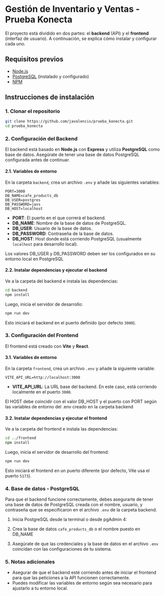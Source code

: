 # Gestión de Inventario y Ventas - Prueba Konecta

El proyecto está dividido en dos partes: el **backend** (API) y el **frontend** (interfaz de usuario). A continuación, se explica cómo instalar y configurar cada uno.

## Requisitos previos

- [Node.js](https://nodejs.org/) 
- [PostgreSQL](https://www.postgresql.org/) (instalado y configurado)
- [NPM](https://www.npmjs.com/)

## Instrucciones de instalación

### 1. Clonar el repositorio

```bash
git clone https://github.com/javalencis/prueba_konecta.git
cd prueba_konecta
```

### 2. Configuración del Backend

El backend está basado en **Node.js** con **Express** y utiliza **PostgreSQL** como base de datos. Asegúrate de tener una base de datos PostgreSQL configurada antes de continuar.

#### 2.1. Variables de entorno

En la carpeta `backend`, crea un archivo `.env` y añade las siguientes variables:

```env
PORT=3000
DB_NAME=cafe_products_db
DB_USER=postgres
DB_PASSWORD=javs
DB_HOST=localhost
```

- **PORT**: El puerto en el que correrá el backend.
- **DB_NAME**: Nombre de la base de datos de PostgreSQL.
- **DB_USER**: Usuario de la base de datos.
- **DB_PASSWORD**: Contraseña de la base de datos.
- **DB_HOST**: Host donde está corriendo PostgreSQL (usualmente `localhost` para desarrollo local).

Los valores DB_USER y DB_PASSWORD deben ser los configurados en su entorno local en PostgreSQL

#### 2.2. Instalar dependencias y ejecutar el backend

Ve a la carpeta del backend e instala las dependencias:

```bash
cd backend
npm install
```

Luego, inicia el servidor de desarrollo:

```bash
npm run dev
```

Esto iniciará el backend en el puerto definido (por defecto `3000`).

### 3. Configuración del Frontend

El frontend está creado con **Vite** y **React**.

#### 3.1. Variables de entorno

En la carpeta `frontend`, crea un archivo `.env` y añade la siguiente variable:

```env
VITE_API_URL=http://localhost:3000
```

- **VITE_API_URL**: La URL base del backend. En este caso, está corriendo localmente en el puerto `3000`.

El HOST debe coincidir con el valor DB_HOST y el puerto con PORT según las variables de entorno del .env creado en la carpeta backend

#### 3.2. Instalar dependencias y ejecutar el frontend

Ve a la carpeta del frontend e instala las dependencias:

```bash
cd ../frontend
npm install
```

Luego, inicia el servidor de desarrollo del frontend:

```bash
npm run dev
```

Esto iniciará el frontend en un puerto diferente (por defecto, Vite usa el puerto `5173`).

### 4. Base de datos - PostgreSQL

Para que el backend funcione correctamente, debes asegurarte de tener una base de datos de PostgreSQL creada con el nombre, usuario, y contraseña que se especificaron en el archivo `.env` de la carpeta backend.

1. Inicia PostgreSQL desde la terminal o desde pgAdmin 4:
   
2. Crea la base de datos ```cafe_products_db``` o el nombre puesto en DB_NAME
  
3. Asegúrate de que las credenciales y la base de datos en el archivo `.env` coincidan con las configuraciones de tu sistema.

### 5. Notas adicionales

- Asegurar de que el backend esté corriendo antes de iniciar el frontend para que las peticiones a la API funcionen correctamente.
- Puedes modificar las variables de entorno según sea necesario para ajustarlo a tu entorno local.

